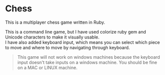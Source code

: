 # Chess
This is a multiplayer chess game written in Ruby.  
  
This is a command line game, but I have used colorize ruby gem and Unicode characters to make it visually usable.  
I have also added keyboard input, which means you can select which piece to move and where to move by navigating through keyboard.  
> This game will not work on windows machines because the keyboard input doesn't take inputs on a windows machine. You should be fine on a MAC or LINUX machine.
